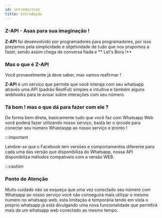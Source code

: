 ```yaml
---
id: introduction
title: Introdução
---
```


### Z-API - Asas para sua imaginação !

**Z-API** foi desenvolvido por programadores para programadores, por isso prezamos pela simplicidade e objetividade de tudo que nos propomos a fazer, sendo assim chega de conversa fiada e ** Let's Bora !**

### Mas o que é Z-API

Você provavelmente já deve saber, mas vamos reafirmar !

**Z-API** é um serviço que permite que você interaja com seu whatsapp através uma API (padrão RestFul) simples e intuitiva e também alguns webhooks para te avisar sobre interações com seu número.

### Tá bom ! mas o que dá para fazer com ele ?

De forma bem direta, basicamente tudo que você faz com Whatsapp Web você poderá fazer utilizando nosso serviço, basta ler o qrcode para conectar seu número Whastaspp ao nosso serviço e pronto !

:::important

Lembre-se que o Facebook tem versões e comportamentos diferente para cada uma das versão que disponibiliza do Whatsapp, nossa API disponibiliza métodos compativeis com a versão WEB.

:::caution

### Ponto de Atenção

Muito cuidado não se esqueça que uma vez conectado seu número com Whatsapp ao nosso serviço você não conseguirá mais utilizar o mesmo numero no whatsapp web, esta limitação é temporária tendo em vista o próprio whatsapp já está divulgando uma nova funcionalidade que permitirá mais de um whatsapp web conectado ao mesmo tempo.
